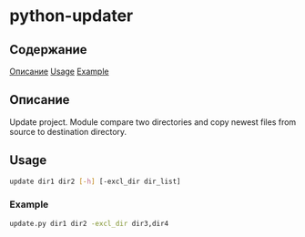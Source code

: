 # python-updater

Содержание
---
[Описание](#описание)
[Usage](#usage)
[Example](#example)

## Описание
Update project.
Module compare two directories and copy newest files from source to
destination directory.

## Usage
```bash
update dir1 dir2 [-h] [-excl_dir dir_list]
```
### Example
```bash
update.py dir1 dir2 -excl_dir dir3,dir4
```
